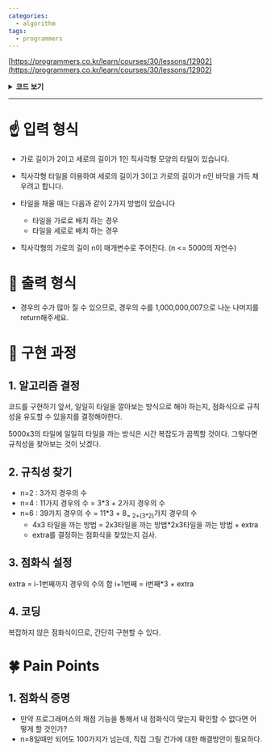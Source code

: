 ```yaml
---
categories:
  - algorithm
tags:
  - programmers
---
```

[https://programmers.co.kr/learn/courses/30/lessons/12902](https://programmers.co.kr/learn/courses/30/lessons/12902)

<details>

<summary><b>코드 보기</b></summary>

<div markdown="1">

```python
def solution(n):
    answer = 0
    if n%2 == 1:	# n이 홀수면 타일 채우기 불가능.
        return 0
    target = n//2	# 몇 번 DP를 실행할 지 결정
    
    tiling = [0] * (target+1)
    tiling[1] = 3	# 규칙을 따르는 값
    extra = 2		# 규칙 외 값

    for i in range(2,target+1):
        tiling[i] = tiling[i-1]*3 + extra
        extra += tiling[i-1]*2
    
    answer = tiling[target]%1000000007
    return answer
```

</div>

</details>

- - - 

# ☝ 입력 형식

+ 가로 길이가 2이고 세로의 길이가 1인 직사각형 모양의 타일이 있습니다. 
+ 직사각형 타일을 이용하여 세로의 길이가 3이고 가로의 길이가 n인 바닥을 가득 채우려고 합니다.

+ 타일을 채울 때는 다음과 같이 2가지 방법이 있습니다
	-   타일을 가로로 배치 하는 경우
	-   타일을 세로로 배치 하는 경우
+ 직사각형의 가로의 길이 n이 매개변수로 주어진다. (n <= 5000의 자연수)

# 🤞 출력 형식

+ 경우의 수가 많아 질 수 있으므로, 경우의 수를 1,000,000,007으로 나눈 나머지를 return해주세요.

 
# 🤟 구현 과정

## 1. 알고리즘 결정

코드를 구현하기 앞서, 일일히 타일을 깔아보는 방식으로 해야 하는지, 점화식으로 규칙성을 유도할 수 있을지를 결정해야한다.

5000x3의 타일에 일일히 타일을 까는 방식은 시간 복잡도가 끔찍할 것이다.
그렇다면 규칙성을 찾아보는 것이 낫겠다.

## 2. 규칙성 찾기

- n=2 : 3가지 경우의 수
- n=4 : 11가지 경우의 수 = 3*3 + 2가지 경우의 수
- n=6 : 39가지 경우의 수 = 11*3 + 8<sub>= 2+(3\*2)</sub>가지 경우의 수
	+ 4x3 타일을 까는 방법 = 2x3타일을 까는 방법*2x3타일을 까는 방법 + extra
	+ extra를 결정하는 점화식을 찾았는지 검사.

## 3. 점화식 설정 
extra = i-1번째까지 경우의 수의 합
i+1번째 = i번째*3 + extra

## 4. 코딩
복잡하지 않은 점화식이므로, 간단히 구현할 수 있다.

# 🍀 Pain Points

## 1. 점화식 증명

+ 만약 프로그래머스의 채점 기능을 통해서 내 점화식이 맞는지 확인할 수 없다면 어떻게 할 것인가?
+ n=8일때만 되어도 100가지가 넘는데, 직접 그릴 건가에 대한 해결방안이 필요하다.

